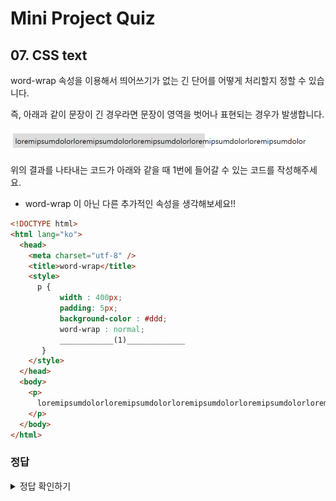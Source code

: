 # Mini Project Quiz

## 07. CSS text

word-wrap 속성을 이용해서 띄어쓰기가 없는 긴 단어를 어떻게 처리할지 정할 수 있습니다.

즉, 아래과 같이 문장이 긴 경우라면 문장이 영역을 벗어나 표현되는 경우가 발생합니다.

![](https://github.com/YUJO42/boostcourse-UI-stduy/blob/main/Round01/img/css-text.png?raw=true)

위의 결과를 나타내는 코드가 아래와 같을 때 1번에 들어갈 수 있는 코드를 작성해주세요.

- word-wrap 이 아닌 다른 추가적인 속성을 생각해보세요!!

```html
<!DOCTYPE html>
<html lang="ko">
  <head>
    <meta charset="utf-8" />
    <title>word-wrap</title>
    <style>
      p {
           width : 400px;
           padding: 5px;
           background-color : #ddd;
           word-wrap : normal;
           ____________(1)_____________
       }
    </style>
  </head>
  <body>
    <p>
      loremipsumdolorloremipsumdolorloremipsumdolorloremipsumdolorloremipsumdolor
    </p>
  </body>
</html>
```

### 정답

<details>
<summary>정답 확인하기</summary>
<div markdown="1">

1. word-break: break-all;

</div>
</details>


